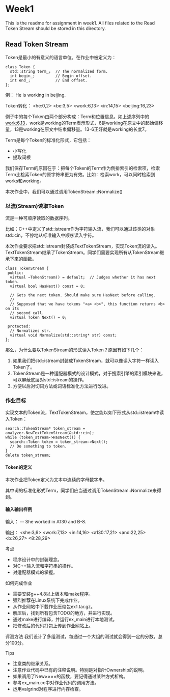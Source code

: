 # Week1
This is the readme for assignment in week1. All files related to the Read Token Stream should be stored in this directory.

## Read Token Stream

Token是最小的有意义的语言单位。在作业中被定义为：

    class Token {
      std::string term_;  // The normalized form.
      int begin_;         // Begin offset.
      int end_;           // End offset.
    };

例：
    He is working in beijing.
    
Token转化：
    \<he:0,2\> \<be:3,5\> \<work:6,13\> \<in:14,15\> \<beijing:16,23\>
    
    
例子中的每个Token由两个部分构成：Term和位置信息。如上述序列中的<work:6,13>，work是working的Term表示形式，6是working在原文中的起始偏移量，13是working在原文中结束偏移量。13-6正好就是working的长度7。

Term是每个Token的标准化形式，它包括：

* 小写化
* 提取词根

我们保存Term的原因在于：把每个Token的Term作为倒排索引的检索项，检索Term比检索Token的原字符串更为有效。比如：检索work，可以同时检索到works和working。

本次作业中，我们可以通过调用TokenStream::Normalize()

### 以流(Stream)读取Token
流是一种可顺序读取的数据序列。

比如：C++中定义了std::istream作为字符输入流，我们可以通过该类的对象std::cin，不停地从标准输入中顺序读入字符。

本次作业要求把std::istream封装成TextTokenStream，实现Token流的读入。TextTokenStream继承了TokenStream。同学们需要实现所有从TokenStream继承下来的函数。


    class TokenStream {
     public:
      virtual ~TokenStream() = default;  // Judges whether it has next token.
      virtual bool HasNext() const = 0;

      // Gets the next token. Should make sure HasNext before calling.
      //
      // Supposed that we have tokens "<a> <b>", this function returns <b> on its
      // second call.
      virtual Token Next() = 0;

     protected:
      // Normalizes str.
      virtual void Normalize(std::string* str) const;
    };
    
那么，为什么要以TokenStream的形式读入Token？原因有如下几个：

1. 如果我们把std::istream封装成TokenStream，就可以像读入字符一样读入Token了。
2. TokenStream是一种适配器模式的设计模式，对于搜索引擎的索引模块来说，可以屏蔽底层对std::istream的操作。
3. 方便以后对切词方法或词语标准化方法进行改进。

### 作业目标
实现文本的Token流，TextTokenStream，使之能以如下形式从std::istream中读入Token：

    search::TokenStream* token_stream = analyzer.NewTextTokenStream(&std::cin);
    while (token_stream->HasNext()) {
      search::Token token = token_stream->Next();
      // Do something to token.
    }
    delete token_stream;
    
#### Token的定义
本次作业把Token定义为文本中连续的字母数字串。

其中词的标准化形式Term，同学们应当通过调用TokenStream::Normalize来得到。


#### 输入输出样例
输入：
-- She worked in A130 and B-8.

输出：
\<she:3,6\> \<work:7,13\> \<in:14,16\> \<a130:17,21\> \<and:22,25\> \<b:26,27\> \<8:28,29\>

考点
* 程序设计中的封装理念。
* 对C++输入流和字符串的操作。
* 对适配器模式的掌握。


如何完成作业
* 需要安装g++4.8以上版本和make程序。
* 强烈推荐在Linux系统下完成作业。
* 从作业网站中下载作业压缩包ex1.tar.gz。
* 解压后，找到所有包含TODO的地方，并进行实现。
* 通过make进行编译，并运行ex_main进行本地测试。
* 把修改后的代码打包上传到作业网站上。

评测方法
我们设计了多组测试，每通过一个大组的测试就会得到一定的分数，总分100分。

Tips
* 注意类的继承关系。
* 注意作业代码中已有的注释说明。特别是对指针Ownership的说明。
* 如果调用了New××××的函数，要记得通过某种方式析构。
* 参考ex_main.cc中对作业代码的调用方法。
* 运用valgrind对程序进行内存检查。
